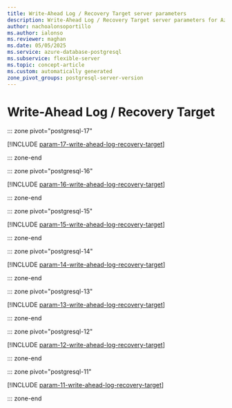 ```yaml
---
title: Write-Ahead Log / Recovery Target server parameters
description: Write-Ahead Log / Recovery Target server parameters for Azure Database for PostgreSQL flexible server.
author: nachoalonsoportillo
ms.author: ialonso
ms.reviewer: maghan
ms.date: 05/05/2025
ms.service: azure-database-postgresql
ms.subservice: flexible-server
ms.topic: concept-article
ms.custom: automatically generated
zone_pivot_groups: postgresql-server-version
---
```

# Write-Ahead Log / Recovery Target


::: zone pivot="postgresql-17"

[!INCLUDE [param-17-write-ahead-log-recovery-target](./includes/param-17-write-ahead-log-recovery-target.md)]

::: zone-end


::: zone pivot="postgresql-16"

[!INCLUDE [param-16-write-ahead-log-recovery-target](./includes/param-16-write-ahead-log-recovery-target.md)]

::: zone-end


::: zone pivot="postgresql-15"

[!INCLUDE [param-15-write-ahead-log-recovery-target](./includes/param-15-write-ahead-log-recovery-target.md)]

::: zone-end


::: zone pivot="postgresql-14"

[!INCLUDE [param-14-write-ahead-log-recovery-target](./includes/param-14-write-ahead-log-recovery-target.md)]

::: zone-end


::: zone pivot="postgresql-13"

[!INCLUDE [param-13-write-ahead-log-recovery-target](./includes/param-13-write-ahead-log-recovery-target.md)]

::: zone-end


::: zone pivot="postgresql-12"

[!INCLUDE [param-12-write-ahead-log-recovery-target](./includes/param-12-write-ahead-log-recovery-target.md)]

::: zone-end


::: zone pivot="postgresql-11"

[!INCLUDE [param-11-write-ahead-log-recovery-target](./includes/param-11-write-ahead-log-recovery-target.md)]

::: zone-end


